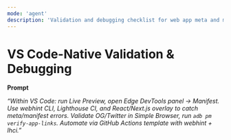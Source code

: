 ```yaml
---
mode: 'agent'
description: 'Validation and debugging checklist for web app meta and manifest.'
---
```


# VS Code-Native Validation & Debugging

**Prompt**

_“Within VS Code: run Live Preview, open Edge DevTools panel → Manifest. Use webhint CLI, Lighthouse CI, and React/Next.js overlay to catch meta/manifest errors. Validate OG/Twitter in Simple Browser, run `adb pm verify-app-links`. Automate via GitHub Actions template with webhint + lhci.”_
